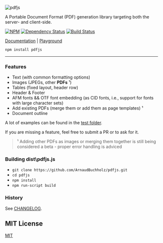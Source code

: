 ![pdfjs](https://cdn.rawgit.com/rkusa/pdfjs/2.x/logo.svg)

A Portable Document Format (PDF) generation library targeting both the server- and client-side.

[![NPM][npm]](https://npmjs.org/package/pdfjs)
[![Dependency Status][deps]](https://david-dm.org/rkusa/pdfjs)
[![Build Status][travis]](https://travis-ci.org/rkusa/pdfjs)

[Documentation](docs) | [Playground](http://pdfjs.rkusa.st/)

```bash
npm install pdfjs
```

----------------

### Features

- Text (with common formatting options)
- Images (JPEGs, other **PDFs** ¹)
- Tables (fixed layout, header row)
- Header & Footer
- AFM fonts && OTF font embedding (as CID fonts, i.e., support for fonts with large character sets)
- Add existing PDFs (merge them or add them as page templates) ¹
- Document outline

A lot of examples can be found in the [test folder](https://github.com/rkusa/pdfjs/tree/master/test/pdfs).

If you are missing a feature, feel free to submit a PR or to ask for it.

> ¹ Adding other PDFs as images or merging them together is still being considered a beta - proper error handling is adviced

### Building dist\pdfjs.js

* `git clone https://github.com/ArnaudBuchholz/pdfjs.git`
* `cd pdfjs`
* `npm install`
* `npm run-script build`

### History

See [CHANGELOG](https://github.com/rkusa/pdfjs/blob/master/CHANGELOG.md).

## MIT License

[MIT](LICENSE)

[npm]: https://img.shields.io/npm/v/pdfjs.svg?style=flat-square
[deps]: https://img.shields.io/david/rkusa/pdfjs.svg?style=flat-square
[travis]: https://img.shields.io/travis/rkusa/pdfjs/master.svg?style=flat-square
